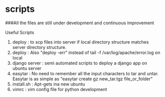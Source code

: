 scripts
=======

###All the files are still under development and continuous improvement

Useful Scripts
1. deploy : to scp files into server if local directory structure matches server directory structure.
2. deploy : Also "deploy -err" instead of tail -f /var/log/apache/error.log on local
3. django server : semi automated scripts to deploy a django app on ubuntu server
4. easytar : No need to remember all the input characters to tar and untar. Easytar is as simple as "easytar create gz new_tar.tgz  file_or_folder"
5. install.sh : Apt-gets ina new ubuntu
6. vimrc : vim config file for python development
